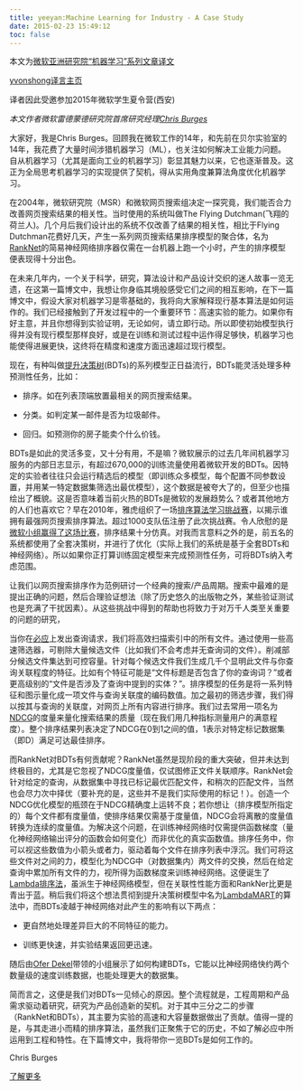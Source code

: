 ```yaml
---
title: yeeyan:Machine Learning for Industry - A Case Study
date: 2015-02-23 15:49:12
toc: false
---
```


本文为[微软亚洲研究院“机器学习”系列文章译文](http://www.msra.cn/zh-cn/research/machine-learning-group/default.aspx)

[yvonshong译言主页](http://user.yeeyan.com/articles/yvonshong/translation)

译者因此受邀参加2015年微软学生夏令营(西安)

<!-- more -->

*本文作者微软雷德蒙德研究院首席研究经理[Chris Burges](http://social.technet.microsoft.com/Profile/Chris%20Burges?WT.mc_id=Blog_MachLearn_General_DI)*

大家好，我是Chris Burges。回顾我在微软工作的14年，和先前在贝尔实验室的14年，我花费了大量时间涉猎机器学习（ML），也关注如何解决工业能力问题。自从机器学习（尤其是面向工业的机器学习）彰显其魅力以来，它也逐渐普及。这正为全局思考机器学习的实现提供了契机，得从实用角度兼算法角度优化机器学习。

在2004年，微软研究院（MSR）和微软网页搜索组决定一探究竟，我们能否合力改善网页搜索结果的相关性。当时使用的系统叫做The Flying Dutchman(飞翔的荷兰人)。几个月后我们设计出的系统不仅改善了结果的相关性，相比于Flying Dutchman花费好几天，产生一系列网页搜索结果排序模型的聚合体，名为[RankNet](http://research.microsoft.com/en-us/um/people/cburges/papers/ICML_ranking.pdf?WT.mc_id=Blog_MachLearn_General_DI)的简易神经网络排序器仅需在一台机器上跑一个小时，产生的排序模型便表现得十分出色。

在未来几年内，一个关于科学，研究，算法设计和产品设计交织的迷人故事一览无遗，在这第一篇博文中，我想让你身临其境般感受它们之间的相互影响，在下一篇博文中，假设大家对机器学习是零基础的，我将向大家解释现行基本算法是如何运作的。我们已经接触到了开发过程中的一个重要环节：高速实验的能力。如果你有好主意，并且你想得到实验证明，无论如何，请立即行动。所以即使初始模型执行得并没有现行模型那样良好，或是在训练和测试过程中运作得足够快，机器学习也能使得进展更快，这终将在精度和速度方面迅速超过现行模型。

现在，有种叫做[提升决策树](http://en.wikipedia.org/wiki/Gradient_boosted_decision_tree#Gradient_tree_boosting?WT.mc_id=Blog_MachLearn_General_DI)(BDTs)的系列模型正日益流行，BDTs能灵活处理多种预测性任务，比如：

- 排序。如在列表顶端放置最相关的网页搜索结果。

- 分类。如判定某一邮件是否为垃圾邮件。

- 回归。如预测你的房子能卖个什么价钱。

BDTs是如此的灵活多变，又十分有用，不是嘛？微软展示的过去几年间机器学习服务的内部日志显示，有超过670,000的训练流量使用着微软开发的BDTs。因特定的实验者往往只会运行精选后的模型（即训练众多模型，每个配置不同参数设置，并用某一特定数据集筛选出最优模型），这个数据是被夸大了的，但至少也描绘出了概貌。这是否意味着当前火热的BDTs是微软的发展趋势么？或者其他地方的人们也喜欢它？早在2010年，雅虎组织了一场[排序算法学习挑战赛](http://jmlr.org/proceedings/papers/v14/chapelle11a/chapelle11a.pdf?WT.mc_id=Blog_MachLearn_General_DI)，以揭示谁拥有最强网页搜索排序算法。超过1000支队伍注册了此次挑战赛。令人欣慰的是[微软小组赢得了这场比赛](http://research.microsoft.com/en-us/um/people/cburges/papers/YahooChallenge.pdf?WT.mc_id=Blog_MachLearn_General_DI)，排序结果十分仿真。对我而言意料之外的是，前五名的系统都使用了全套决策树，并进行了优化（实际上我们的系统是基于全套BDTs和神经网络）。所以如果你正打算训练固定模型来完成预测性任务，可将BDTs纳入考虑范围。</span>

让我们以网页搜索排序作为范例研讨一个经典的搜索/产品周期。搜索中最难的是提出正确的问题，然后合理验证想法（除了历史悠久的出版物之外，某些验证测试也是充满了干扰因素）。从这些挑战中得到的帮助也将致力于对万千人类至关重要的问题的研究，

当你在[必应](http://www.bing.com/?WT.mc_id=Blog_MachLearn_General_DI)上发出查询请求，我们将高效扫描索引中的所有文件。通过使用一些高速筛选器，可剔除大量候选文件（比如我们不会考虑并无查询词的文件）。削减部分候选文件集达到可控容量。针对每个候选文件我们生成几千个显明此文件与你查询关联程度的特征。比如有个特征可能是“文件标题是否包含了你的查询词？”或者更高级别的“文件是否涉及了查询中提到的实体？”。排序模型的任务是将一系列特征和图示量化成一项文件与查询关联度的编码数值。加之最初的筛选步骤，我们得以按其与查询的关联度，对网页上所有内容进行排序。我们过去常用一项名为[NDCG](http://en.wikipedia.org/wiki/Normalized_discounted_cumulative_gain#Normalized_DCG)的度量来量化搜索结果的质量（现在我们用几种指标测量用户的满意程度）。整个排序结果列表决定了NDCG在0到1之间的值，1表示对特定标记数据集（即D）满足可达最佳排序。

而RankNet对BDTs有何贡献呢？RankNet虽然是现阶段的重大突破，但并未达到终极目的，尤其是它忽视了NDCG度量值，仅试图修正文件关联顺序。RankNet会针对给定的查询，从数据集中寻找已标记最优匹配文件，和稍次的匹配文件，当然也会尽力次中择优（要补充的是，这些并不是我们实际使用的标记！）。创造一个NDCG优化模型的瓶颈在于NDCG精确度上运转不良；若你想让（排序模型所指定的）每个文件都有度量值，使排序结果仅需基于度量值，NDCG会将离散的度量值转换为连续的度量值。为解决这个问题，在训练神经网络时仅需提供函数梯度（量化神经网络输出评分的函数会如何变化）而非优化的真实函数值。排序任务中，你可以视这些数值为小箭头或者力，驱动着每个文件在排序列表中浮沉。我们可将这些文件对之间的力，模型化为NDCG中（对数据集内）两文件的交换，然后在给定查询中累加所有文件的力，视所得为函数梯度来训练神经网络。这便诞生了[Lambda排序法](http://research.microsoft.com/en-us/um/people/cburges/papers/YahooChallenge.pdf?WT.mc_id=Blog_MachLearn_General_DI)，虽派生于神经网络模型，但在关联性性能方面和RankNer比更是青出于蓝。稍后我们将这个想法贯彻到提升决策树模型中名为[LambdaMART](http://research.microsoft.com/en-us/um/people/cburges/papers/lambdaMART.pdf?WT.mc_id=Blog_MachLearn_General_DI)的算法中，而BDTs凌越于神经网络对此产生的影响有以下两点：

- 更自然地处理差异巨大的不同特征的能力。</span>

- 训练更快速，并实验结果返回更迅速。</span>

随后由[Ofer Dekel](http://research.microsoft.com/en-us/um/people/oferd/?WT.mc_id=Blog_MachLearn_General_DI)带领的小组展示了如何构建BDTs，它能以比神经网络快约两个数量级的速度训练数据，也能处理更大的数据集。

简而言之，这便是我们对BDTs一见倾心的原因。整个流程就是，工程周期和产品需求驱动着研究，研究为产品创造新的契机。对于其中三分之二的步骤（RankNet和BDTs），其主要为实验的高速和大容量数据做出了贡献。值得一提的是，与其走进小而精的排序算法，虽然我们正聚焦于它的历史，不如了解必应中所运用到工程和特性。在下篇博文中，我将带你一览BDTs是如何工作的。

Chris Burges

[了解更多](http://research.microsoft.com/en-us/people/cburges/?WT.mc_id=Blog_MachLearn_General_DI)

